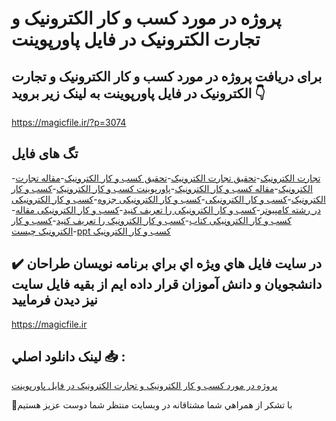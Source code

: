 # پروژه در مورد کسب و کار الکترونیک و تجارت الکترونیک در فایل پاورپوینت

## برای دریافت پروژه در مورد کسب و کار الکترونیک و تجارت الکترونیک در فایل پاورپوینت به لینک زیر بروید 👇

https://magicfile.ir/?p=3074

## تگ های فایل

-[تجارت الکترونیک](https://magicfile.ir/product/%da%a9%d8%b3%d8%a8-%d9%88-%da%a9%d8%a7%d8%b1-%d9%84%da%a9%d8%aa%d8%b1%d9%88%d9%86%db%8c%da%a9-%d9%88-%d8%aa%d8%ac%d8%a7%d8%b1%d8%aa-%d8%a7%d9%84%da%a9%d8%aa%d8%b1%d9%88%d9%86%db%8c%da%a9-%d8%af%d8%b1-%d9%81%d8%a7%db%8c%d9%84-%d9%be%d8%a7%d9%88%d8%b1%d9%be%d9%88%db%8c%d9%86%d8%aa/)-[تحقیق تجارت الکترونیک](https://magicfile.ir/product/%da%a9%d8%b3%d8%a8-%d9%88-%da%a9%d8%a7%d8%b1-%d9%84%da%a9%d8%aa%d8%b1%d9%88%d9%86%db%8c%da%a9-%d9%88-%d8%aa%d8%ac%d8%a7%d8%b1%d8%aa-%d8%a7%d9%84%da%a9%d8%aa%d8%b1%d9%88%d9%86%db%8c%da%a9-%d8%af%d8%b1-%d9%81%d8%a7%db%8c%d9%84-%d9%be%d8%a7%d9%88%d8%b1%d9%be%d9%88%db%8c%d9%86%d8%aa/)-[تحقیق کسب و کار الکترونیک](https://magicfile.ir/product/%da%a9%d8%b3%d8%a8-%d9%88-%da%a9%d8%a7%d8%b1-%d9%84%da%a9%d8%aa%d8%b1%d9%88%d9%86%db%8c%da%a9-%d9%88-%d8%aa%d8%ac%d8%a7%d8%b1%d8%aa-%d8%a7%d9%84%da%a9%d8%aa%d8%b1%d9%88%d9%86%db%8c%da%a9-%d8%af%d8%b1-%d9%81%d8%a7%db%8c%d9%84-%d9%be%d8%a7%d9%88%d8%b1%d9%be%d9%88%db%8c%d9%86%d8%aa/)-[مقاله تجارت الکترونیک](https://magicfile.ir/product/%da%a9%d8%b3%d8%a8-%d9%88-%da%a9%d8%a7%d8%b1-%d9%84%da%a9%d8%aa%d8%b1%d9%88%d9%86%db%8c%da%a9-%d9%88-%d8%aa%d8%ac%d8%a7%d8%b1%d8%aa-%d8%a7%d9%84%da%a9%d8%aa%d8%b1%d9%88%d9%86%db%8c%da%a9-%d8%af%d8%b1-%d9%81%d8%a7%db%8c%d9%84-%d9%be%d8%a7%d9%88%d8%b1%d9%be%d9%88%db%8c%d9%86%d8%aa/)-[مقاله کسب و کار الکترونیک](https://magicfile.ir/product/%da%a9%d8%b3%d8%a8-%d9%88-%da%a9%d8%a7%d8%b1-%d9%84%da%a9%d8%aa%d8%b1%d9%88%d9%86%db%8c%da%a9-%d9%88-%d8%aa%d8%ac%d8%a7%d8%b1%d8%aa-%d8%a7%d9%84%da%a9%d8%aa%d8%b1%d9%88%d9%86%db%8c%da%a9-%d8%af%d8%b1-%d9%81%d8%a7%db%8c%d9%84-%d9%be%d8%a7%d9%88%d8%b1%d9%be%d9%88%db%8c%d9%86%d8%aa/)-[پاورپوینت کسب و کار الکترونیک](https://magicfile.ir/product/%da%a9%d8%b3%d8%a8-%d9%88-%da%a9%d8%a7%d8%b1-%d9%84%da%a9%d8%aa%d8%b1%d9%88%d9%86%db%8c%da%a9-%d9%88-%d8%aa%d8%ac%d8%a7%d8%b1%d8%aa-%d8%a7%d9%84%da%a9%d8%aa%d8%b1%d9%88%d9%86%db%8c%da%a9-%d8%af%d8%b1-%d9%81%d8%a7%db%8c%d9%84-%d9%be%d8%a7%d9%88%d8%b1%d9%be%d9%88%db%8c%d9%86%d8%aa/)-[کسب و کار الکترونیک](https://magicfile.ir/product/%da%a9%d8%b3%d8%a8-%d9%88-%da%a9%d8%a7%d8%b1-%d9%84%da%a9%d8%aa%d8%b1%d9%88%d9%86%db%8c%da%a9-%d9%88-%d8%aa%d8%ac%d8%a7%d8%b1%d8%aa-%d8%a7%d9%84%da%a9%d8%aa%d8%b1%d9%88%d9%86%db%8c%da%a9-%d8%af%d8%b1-%d9%81%d8%a7%db%8c%d9%84-%d9%be%d8%a7%d9%88%d8%b1%d9%be%d9%88%db%8c%d9%86%d8%aa/)-[کسب و کار الکترونیکی](https://magicfile.ir/product/%da%a9%d8%b3%d8%a8-%d9%88-%da%a9%d8%a7%d8%b1-%d9%84%da%a9%d8%aa%d8%b1%d9%88%d9%86%db%8c%da%a9-%d9%88-%d8%aa%d8%ac%d8%a7%d8%b1%d8%aa-%d8%a7%d9%84%da%a9%d8%aa%d8%b1%d9%88%d9%86%db%8c%da%a9-%d8%af%d8%b1-%d9%81%d8%a7%db%8c%d9%84-%d9%be%d8%a7%d9%88%d8%b1%d9%be%d9%88%db%8c%d9%86%d8%aa/)-[کسب و کار الکترونیکی جزوه](https://magicfile.ir/product/%da%a9%d8%b3%d8%a8-%d9%88-%da%a9%d8%a7%d8%b1-%d9%84%da%a9%d8%aa%d8%b1%d9%88%d9%86%db%8c%da%a9-%d9%88-%d8%aa%d8%ac%d8%a7%d8%b1%d8%aa-%d8%a7%d9%84%da%a9%d8%aa%d8%b1%d9%88%d9%86%db%8c%da%a9-%d8%af%d8%b1-%d9%81%d8%a7%db%8c%d9%84-%d9%be%d8%a7%d9%88%d8%b1%d9%be%d9%88%db%8c%d9%86%d8%aa/)-[کسب و کار الکترونیکی در رشته کامپیوتر](https://magicfile.ir/product/%da%a9%d8%b3%d8%a8-%d9%88-%da%a9%d8%a7%d8%b1-%d9%84%da%a9%d8%aa%d8%b1%d9%88%d9%86%db%8c%da%a9-%d9%88-%d8%aa%d8%ac%d8%a7%d8%b1%d8%aa-%d8%a7%d9%84%da%a9%d8%aa%d8%b1%d9%88%d9%86%db%8c%da%a9-%d8%af%d8%b1-%d9%81%d8%a7%db%8c%d9%84-%d9%be%d8%a7%d9%88%d8%b1%d9%be%d9%88%db%8c%d9%86%d8%aa/)-[کسب و کار الکترونیکی را تعریف کنید](https://magicfile.ir/product/%da%a9%d8%b3%d8%a8-%d9%88-%da%a9%d8%a7%d8%b1-%d9%84%da%a9%d8%aa%d8%b1%d9%88%d9%86%db%8c%da%a9-%d9%88-%d8%aa%d8%ac%d8%a7%d8%b1%d8%aa-%d8%a7%d9%84%da%a9%d8%aa%d8%b1%d9%88%d9%86%db%8c%da%a9-%d8%af%d8%b1-%d9%81%d8%a7%db%8c%d9%84-%d9%be%d8%a7%d9%88%d8%b1%d9%be%d9%88%db%8c%d9%86%d8%aa/)-[کسب و کار الکترونیکی مقاله](https://magicfile.ir/product/%da%a9%d8%b3%d8%a8-%d9%88-%da%a9%d8%a7%d8%b1-%d9%84%da%a9%d8%aa%d8%b1%d9%88%d9%86%db%8c%da%a9-%d9%88-%d8%aa%d8%ac%d8%a7%d8%b1%d8%aa-%d8%a7%d9%84%da%a9%d8%aa%d8%b1%d9%88%d9%86%db%8c%da%a9-%d8%af%d8%b1-%d9%81%d8%a7%db%8c%d9%84-%d9%be%d8%a7%d9%88%d8%b1%d9%be%d9%88%db%8c%d9%86%d8%aa/)-[کسب و کار الکترونیکی کتاب](https://magicfile.ir/product/%da%a9%d8%b3%d8%a8-%d9%88-%da%a9%d8%a7%d8%b1-%d9%84%da%a9%d8%aa%d8%b1%d9%88%d9%86%db%8c%da%a9-%d9%88-%d8%aa%d8%ac%d8%a7%d8%b1%d8%aa-%d8%a7%d9%84%da%a9%d8%aa%d8%b1%d9%88%d9%86%db%8c%da%a9-%d8%af%d8%b1-%d9%81%d8%a7%db%8c%d9%84-%d9%be%d8%a7%d9%88%d8%b1%d9%be%d9%88%db%8c%d9%86%d8%aa/)-[کسب و کار الکترونیک را تعریف کنید](https://magicfile.ir/product/%da%a9%d8%b3%d8%a8-%d9%88-%da%a9%d8%a7%d8%b1-%d9%84%da%a9%d8%aa%d8%b1%d9%88%d9%86%db%8c%da%a9-%d9%88-%d8%aa%d8%ac%d8%a7%d8%b1%d8%aa-%d8%a7%d9%84%da%a9%d8%aa%d8%b1%d9%88%d9%86%db%8c%da%a9-%d8%af%d8%b1-%d9%81%d8%a7%db%8c%d9%84-%d9%be%d8%a7%d9%88%d8%b1%d9%be%d9%88%db%8c%d9%86%d8%aa/)-[کسب و کار الکترونیک چیست](https://magicfile.ir/product/%da%a9%d8%b3%d8%a8-%d9%88-%da%a9%d8%a7%d8%b1-%d9%84%da%a9%d8%aa%d8%b1%d9%88%d9%86%db%8c%da%a9-%d9%88-%d8%aa%d8%ac%d8%a7%d8%b1%d8%aa-%d8%a7%d9%84%da%a9%d8%aa%d8%b1%d9%88%d9%86%db%8c%da%a9-%d8%af%d8%b1-%d9%81%d8%a7%db%8c%d9%84-%d9%be%d8%a7%d9%88%d8%b1%d9%be%d9%88%db%8c%d9%86%d8%aa/)-[ppt کسب و کار الکترونیک](https://magicfile.ir/product/%da%a9%d8%b3%d8%a8-%d9%88-%da%a9%d8%a7%d8%b1-%d9%84%da%a9%d8%aa%d8%b1%d9%88%d9%86%db%8c%da%a9-%d9%88-%d8%aa%d8%ac%d8%a7%d8%b1%d8%aa-%d8%a7%d9%84%da%a9%d8%aa%d8%b1%d9%88%d9%86%db%8c%da%a9-%d8%af%d8%b1-%d9%81%d8%a7%db%8c%d9%84-%d9%be%d8%a7%d9%88%d8%b1%d9%be%d9%88%db%8c%d9%86%d8%aa/)

## ✔️ در سايت فايل هاي ويژه اي براي برنامه نويسان طراحان دانشجويان و دانش آموزان قرار داده ايم از بقيه فايل سايت نيز ديدن فرماييد

https://magicfile.ir


## لينک دانلود اصلي 📥 :

[پروژه در مورد کسب و کار الکترونیک و تجارت الکترونیک در فایل پاورپوینت](https://magicfile.ir/product/%da%a9%d8%b3%d8%a8-%d9%88-%da%a9%d8%a7%d8%b1-%d9%84%da%a9%d8%aa%d8%b1%d9%88%d9%86%db%8c%da%a9-%d9%88-%d8%aa%d8%ac%d8%a7%d8%b1%d8%aa-%d8%a7%d9%84%da%a9%d8%aa%d8%b1%d9%88%d9%86%db%8c%da%a9-%d8%af%d8%b1-%d9%81%d8%a7%db%8c%d9%84-%d9%be%d8%a7%d9%88%d8%b1%d9%be%d9%88%db%8c%d9%86%d8%aa/) 


🙏با تشکر از همراهي شما مشتاقانه در وبسایت منتظر شما دوست عزیز هستیم

